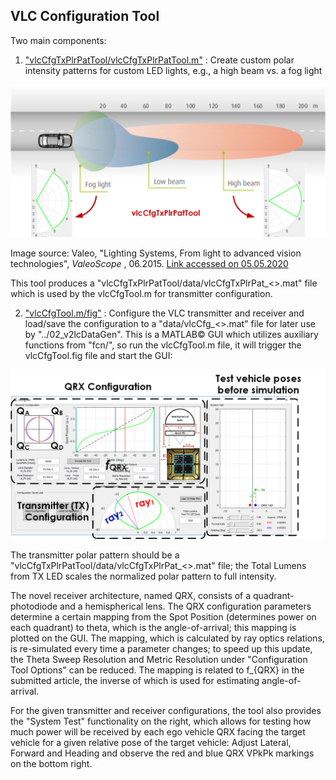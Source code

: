 ## VLC Configuration Tool

Two main components:

1) <ins>"vlcCfgTxPlrPatTool/vlcCfgTxPlrPatTool.m"</ins> : Create custom polar intensity patterns for custom LED lights, e.g., a high beam vs. a fog light

<img src="../99_doc/vlcCfgTxPlrPatTool_examples.png" alt="Drawing"/>

Image source: Valeo, "Lighting Systems, From light to advanced vision technologies", _ValeoScope_ , 06.2015. [Link accessed on 05.05.2020](https://www.dalroad.com/wp-content/uploads/2015/06/lighting_systems_from_light_to_advanced_vision_technologies_technical_handbook_valeoscope_en_998542_web.pdf)

This tool produces a "vlcCfgTxPlrPatTool/data/vlcCfgTxPlrPat_<>.mat" file which is used by the vlcCfgTool.m for transmitter configuration.

2) <ins>"vlcCfgTool.m/fig"</ins> : Configure the VLC transmitter and receiver and load/save the configuration to a "data/vlcCfg_<>.mat" file for later use by "../02_v2lcDataGen". This is a MATLAB© GUI which utilizes auxiliary functions from "fcn/", so run the vlcCfgTool.m file, it will trigger the vlcCfgTool.fig file and start the GUI:

<img src="../99_doc/vlcCfgTool.png" alt="Drawing"/>

The transmitter polar pattern should be a "vlcCfgTxPlrPatTool/data/vlcCfgTxPlrPat_<>.mat" file; the Total Lumens from TX LED scales the normalized polar pattern to full intensity.

The novel receiver architecture, named QRX, consists of a quadrant-photodiode and a hemispherical lens. The QRX configuration parameters determine a certain mapping from the Spot Position (determines power on each quadrant) to theta, which is the angle-of-arrival; this mapping is plotted on the GUI. The mapping, which is calculated by ray optics relations, is re-simulated every time a parameter changes; to speed up this update, the Theta Sweep Resolution and Metric Resolution under "Configuration Tool Options" can be reduced. The mapping is related to f_{QRX} in the submitted article, the inverse of which is used for estimating angle-of-arrival.

For the given transmitter and receiver configurations, the tool also provides the "System Test" functionality on the right, which allows for testing how much power will be received by each ego vehicle QRX facing the target vehicle  for a given relative pose of the target vehicle: Adjust Lateral, Forward and Heading and observe the red and blue QRX VPkPk markings on the bottom right.
